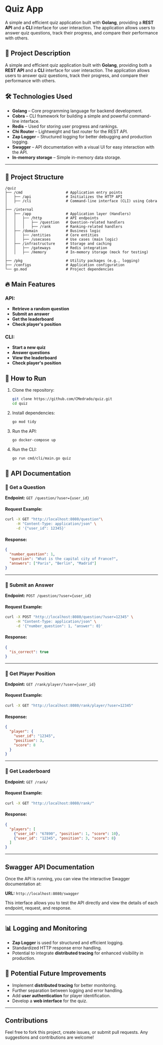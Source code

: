 # Quiz App

A simple and efficient quiz application built with **Golang**, providing a **REST API** and a **CLI** interface for user interaction. The application allows users to answer quiz questions, track their progress, and compare their performance with others.

## 📌 **Project Description**
A simple and efficient quiz application built with **Golang**, providing both a **REST API** and a **CLI** interface for user interaction. The application allows users to answer quiz questions, track their progress, and compare their performance with others.

## 🛠️ **Technologies Used**
- **Golang** – Core programming language for backend development.
- **Cobra** – CLI framework for building a simple and powerful command-line interface.
- **Redis** – Used for storing user progress and rankings.
- **Chi Router** – Lightweight and fast router for the REST API.
- **Zap Logger** – Structured logging for better debugging and production logging.
- **Swagger** – API documentation with a visual UI for easy interaction with the API.
- **In-memory storage** – Simple in-memory data storage.

---

## 📂 **Project Structure**

```
/quiz
├── /cmd                    # Application entry points
│   ├── /api                # Initializes the HTTP API
│   ├── /cli                # Command-line interface (CLI) using Cobra
│
├── /internal
│   ├── /app                # Application layer (Handlers)
│   │   ├── /http           # API endpoints
│   │   │   ├── /question   # Question-related handlers
│   │   │   ├── /rank       # Ranking-related handlers
│   ├── /domain             # Business logic
│   │   ├── /entities       # Core entities
│   │   ├── /usecases       # Use cases (main logic)
│   ├── /infrastructure     # Storage and caching
│   │   ├── /gateways       # Redis integration
│   │   ├── /memory         # In-memory storage (mock for testing)
│
├── /pkg                    # Utility packages (e.g., logging)
├── /configs                # Application configuration
└── go.mod                  # Project dependencies
```

## 🔥 **Main Features**

### API:
- **Retrieve a random question**
- **Submit an answer**
- **Get the leaderboard**
- **Check player's position**

### CLI:
- **Start a new quiz**
- **Answer questions**
- **View the leaderboard**
- **Check player's position**

## 🚀 **How to Run**

1. Clone the repository:
   ```sh
   git clone https://github.com/CMedrado/quiz.git
   cd quiz
   ```

2. Install dependencies:
   ```sh
   go mod tidy
   ```

3. Run the API:
   ```sh
   go docker-compose up
   ```

4. Run the CLI:
   ```sh
   go run cmd/cli/main.go quiz
   ```

## 📌 **API Documentation**

### 📍 Get a Question
**Endpoint:** `GET /question/?user={user_id}`

#### Request Example:
```sh
curl -X GET "http://localhost:8080/question"\
     -H "Content-Type: application/json" \
     -d '{"user_id": 12345}'
```

#### Response:
```json
{
  "number_question": 1,
  "question": "What is the capital city of France?",
  "answers": ["Paris", "Berlin", "Madrid"]
}
```

---
### 📍 Submit an Answer
**Endpoint:** `POST /question/?user={user_id}`

#### Request Example:
```sh
curl -X POST "http://localhost:8080/question/?user=12345" \
     -H "Content-Type: application/json" \
     -d '{"number_question": 1, "answer": 0}'
```

#### Response:
```json
{
  "is_correct": true
}
```

---
### 📍 Get Player Position
**Endpoint:** `GET /rank/player/?user={user_id}`

#### Request Example:
```sh
curl -X GET "http://localhost:8080/rank/player/?user=12345"
```

#### Response:
```json
{
  "player": {
    "user_id": "12345",
    "position": 3,
    "score": 8
  }
}
```

---
### 📍 Get Leaderboard
**Endpoint:** `GET /rank/`

#### Request Example:
```sh
curl -X GET "http://localhost:8080/rank/"
```

#### Response:
```json
{
  "players": [
    {"user_id": "67890", "position": 1, "score": 10},
    {"user_id": "12345", "position": 3, "score": 8}
  ]
}
```

---

## **Swagger API Documentation**
Once the API is running, you can view the interactive Swagger documentation at:

**URL:** `http://localhost:8080/swagger`

This interface allows you to test the API directly and view the details of each endpoint, request, and response.

---

## 📊 **Logging and Monitoring**
- **Zap Logger** is used for structured and efficient logging.
- Standardized HTTP response error handling.
- Potential to integrate **distributed tracing** for enhanced visibility in production.

## 📌 **Potential Future Improvements**
- Implement **distributed tracing** for better monitoring.
- Further separation between logging and error handling.
- Add **user authentication** for player identification.
- Develop a **web interface** for the quiz.

---

## **Contributions**
Feel free to fork this project, create issues, or submit pull requests. Any suggestions and contributions are welcome!
